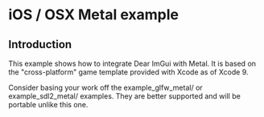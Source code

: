 # iOS / OSX Metal example

## Introduction

This example shows how to integrate Dear ImGui with Metal. It is based on the "cross-platform" game template provided
with Xcode as of Xcode 9.

Consider basing your work off the example_glfw_metal/ or example_sdl2_metal/ examples. They are better supported and
will be portable unlike this one.




